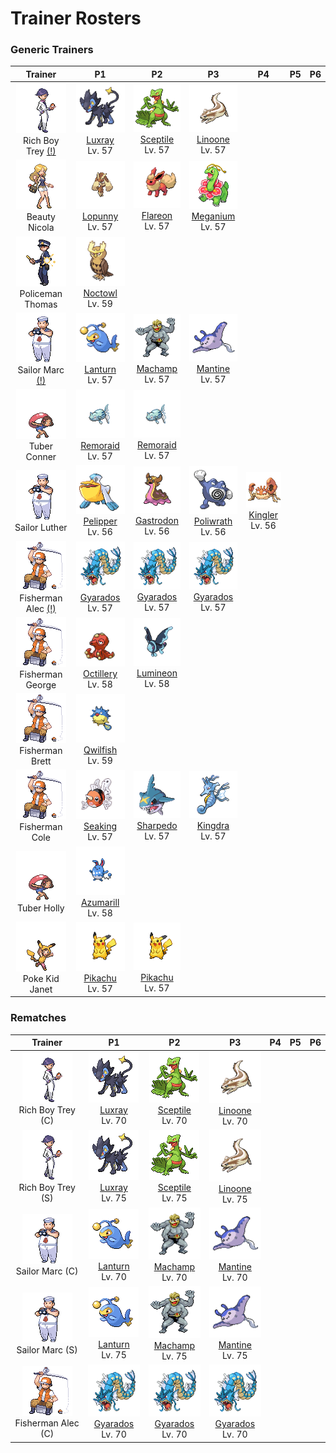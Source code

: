 # Trainer Rosters

### Generic Trainers

| Trainer | P1 | P2 | P3 | P4 | P5 | P6 |
|:-------:|:--:|:--:|:--:|:--:|:--:|:--:|
| ![Rich Boy Trey [(!)](#rematches)](../../assets/trainers/rich_boy.png "Rich Boy Trey [(!)](#rematches)")<br>Rich Boy Trey [(!)](#rematches) | ![Luxray](../../assets/sprites/luxray/front.gif "Luxray")<br>[Luxray](../../pokemon/luxray.md/)<br>Lv. 57 | ![Sceptile](../../assets/sprites/sceptile/front.gif "Sceptile")<br>[Sceptile](../../pokemon/sceptile.md/)<br>Lv. 57 | ![Linoone](../../assets/sprites/linoone/front.gif "Linoone")<br>[Linoone](../../pokemon/linoone.md/)<br>Lv. 57 |
| ![Beauty Nicola](../../assets/trainers/beauty.png "Beauty Nicola")<br>Beauty Nicola | ![Lopunny](../../assets/sprites/lopunny/front.gif "Lopunny")<br>[Lopunny](../../pokemon/lopunny.md/)<br>Lv. 57 | ![Flareon](../../assets/sprites/flareon/front.gif "Flareon")<br>[Flareon](../../pokemon/flareon.md/)<br>Lv. 57 | ![Meganium](../../assets/sprites/meganium/front.gif "Meganium")<br>[Meganium](../../pokemon/meganium.md/)<br>Lv. 57 |
| ![Policeman Thomas](../../assets/trainers/policeman.png "Policeman Thomas")<br>Policeman Thomas | ![Noctowl](../../assets/sprites/noctowl/front.gif "Noctowl")<br>[Noctowl](../../pokemon/noctowl.md/)<br>Lv. 59 |
| ![Sailor Marc [(!)](#rematches)](../../assets/trainers/sailor.png "Sailor Marc [(!)](#rematches)")<br>Sailor Marc [(!)](#rematches) | ![Lanturn](../../assets/sprites/lanturn/front.gif "Lanturn")<br>[Lanturn](../../pokemon/lanturn.md/)<br>Lv. 57 | ![Machamp](../../assets/sprites/machamp/front.gif "Machamp")<br>[Machamp](../../pokemon/machamp.md/)<br>Lv. 57 | ![Mantine](../../assets/sprites/mantine/front.gif "Mantine")<br>[Mantine](../../pokemon/mantine.md/)<br>Lv. 57 |
| ![Tuber Conner](../../assets/trainers/tuber.png "Tuber Conner")<br>Tuber Conner | ![Remoraid](../../assets/sprites/remoraid/front.gif "Remoraid")<br>[Remoraid](../../pokemon/remoraid.md/)<br>Lv. 57 | ![Remoraid](../../assets/sprites/remoraid/front.gif "Remoraid")<br>[Remoraid](../../pokemon/remoraid.md/)<br>Lv. 57 |
| ![Sailor Luther](../../assets/trainers/sailor.png "Sailor Luther")<br>Sailor Luther | ![Pelipper](../../assets/sprites/pelipper/front.gif "Pelipper")<br>[Pelipper](../../pokemon/pelipper.md/)<br>Lv. 56 | ![Gastrodon](../../assets/sprites/gastrodon/front.gif "Gastrodon")<br>[Gastrodon](../../pokemon/gastrodon.md/)<br>Lv. 56 | ![Poliwrath](../../assets/sprites/poliwrath/front.gif "Poliwrath")<br>[Poliwrath](../../pokemon/poliwrath.md/)<br>Lv. 56 | ![Kingler](../../assets/sprites/kingler/front.gif "Kingler")<br>[Kingler](../../pokemon/kingler.md/)<br>Lv. 56 |
| ![Fisherman Alec [(!)](#rematches)](../../assets/trainers/fisherman.png "Fisherman Alec [(!)](#rematches)")<br>Fisherman Alec [(!)](#rematches) | ![Gyarados](../../assets/sprites/gyarados/front.gif "Gyarados")<br>[Gyarados](../../pokemon/gyarados.md/)<br>Lv. 57 | ![Gyarados](../../assets/sprites/gyarados/front.gif "Gyarados")<br>[Gyarados](../../pokemon/gyarados.md/)<br>Lv. 57 | ![Gyarados](../../assets/sprites/gyarados/front.gif "Gyarados")<br>[Gyarados](../../pokemon/gyarados.md/)<br>Lv. 57 |
| ![Fisherman George](../../assets/trainers/fisherman.png "Fisherman George")<br>Fisherman George | ![Octillery](../../assets/sprites/octillery/front.gif "Octillery")<br>[Octillery](../../pokemon/octillery.md/)<br>Lv. 58 | ![Lumineon](../../assets/sprites/lumineon/front.gif "Lumineon")<br>[Lumineon](../../pokemon/lumineon.md/)<br>Lv. 58 |
| ![Fisherman Brett](../../assets/trainers/fisherman.png "Fisherman Brett")<br>Fisherman Brett | ![Qwilfish](../../assets/sprites/qwilfish/front.gif "Qwilfish")<br>[Qwilfish](../../pokemon/qwilfish.md/)<br>Lv. 59 |
| ![Fisherman Cole](../../assets/trainers/fisherman.png "Fisherman Cole")<br>Fisherman Cole | ![Seaking](../../assets/sprites/seaking/front.gif "Seaking")<br>[Seaking](../../pokemon/seaking.md/)<br>Lv. 57 | ![Sharpedo](../../assets/sprites/sharpedo/front.gif "Sharpedo")<br>[Sharpedo](../../pokemon/sharpedo.md/)<br>Lv. 57 | ![Kingdra](../../assets/sprites/kingdra/front.gif "Kingdra")<br>[Kingdra](../../pokemon/kingdra.md/)<br>Lv. 57 |
| ![Tuber Holly](../../assets/trainers/tuber.png "Tuber Holly")<br>Tuber Holly | ![Azumarill](../../assets/sprites/azumarill/front.gif "Azumarill")<br>[Azumarill](../../pokemon/azumarill.md/)<br>Lv. 58 |
| ![Poke Kid Janet](../../assets/trainers/poke_kid.png "Poke Kid Janet")<br>Poke Kid Janet | ![Pikachu](../../assets/sprites/pikachu/front.gif "Pikachu")<br>[Pikachu](../../pokemon/pikachu.md/)<br>Lv. 57 | ![Pikachu](../../assets/sprites/pikachu/front.gif "Pikachu")<br>[Pikachu](../../pokemon/pikachu.md/)<br>Lv. 57 |


### Rematches

| Trainer | P1 | P2 | P3 | P4 | P5 | P6 |
|:-------:|:--:|:--:|:--:|:--:|:--:|:--:|
| ![Rich Boy Trey (C)](../../assets/trainers/rich_boy.png "Rich Boy Trey (C)")<br>Rich Boy Trey (C) | ![Luxray](../../assets/sprites/luxray/front.gif "Luxray")<br>[Luxray](../../pokemon/luxray.md/)<br>Lv. 70 | ![Sceptile](../../assets/sprites/sceptile/front.gif "Sceptile")<br>[Sceptile](../../pokemon/sceptile.md/)<br>Lv. 70 | ![Linoone](../../assets/sprites/linoone/front.gif "Linoone")<br>[Linoone](../../pokemon/linoone.md/)<br>Lv. 70 |
| ![Rich Boy Trey (S)](../../assets/trainers/rich_boy.png "Rich Boy Trey (S)")<br>Rich Boy Trey (S) | ![Luxray](../../assets/sprites/luxray/front.gif "Luxray")<br>[Luxray](../../pokemon/luxray.md/)<br>Lv. 75 | ![Sceptile](../../assets/sprites/sceptile/front.gif "Sceptile")<br>[Sceptile](../../pokemon/sceptile.md/)<br>Lv. 75 | ![Linoone](../../assets/sprites/linoone/front.gif "Linoone")<br>[Linoone](../../pokemon/linoone.md/)<br>Lv. 75 |
| ![Sailor Marc (C)](../../assets/trainers/sailor.png "Sailor Marc (C)")<br>Sailor Marc (C) | ![Lanturn](../../assets/sprites/lanturn/front.gif "Lanturn")<br>[Lanturn](../../pokemon/lanturn.md/)<br>Lv. 70 | ![Machamp](../../assets/sprites/machamp/front.gif "Machamp")<br>[Machamp](../../pokemon/machamp.md/)<br>Lv. 70 | ![Mantine](../../assets/sprites/mantine/front.gif "Mantine")<br>[Mantine](../../pokemon/mantine.md/)<br>Lv. 70 |
| ![Sailor Marc (S)](../../assets/trainers/sailor.png "Sailor Marc (S)")<br>Sailor Marc (S) | ![Lanturn](../../assets/sprites/lanturn/front.gif "Lanturn")<br>[Lanturn](../../pokemon/lanturn.md/)<br>Lv. 75 | ![Machamp](../../assets/sprites/machamp/front.gif "Machamp")<br>[Machamp](../../pokemon/machamp.md/)<br>Lv. 75 | ![Mantine](../../assets/sprites/mantine/front.gif "Mantine")<br>[Mantine](../../pokemon/mantine.md/)<br>Lv. 75 |
| ![Fisherman Alec (C)](../../assets/trainers/fisherman.png "Fisherman Alec (C)")<br>Fisherman Alec (C) | ![Gyarados](../../assets/sprites/gyarados/front.gif "Gyarados")<br>[Gyarados](../../pokemon/gyarados.md/)<br>Lv. 70 | ![Gyarados](../../assets/sprites/gyarados/front.gif "Gyarados")<br>[Gyarados](../../pokemon/gyarados.md/)<br>Lv. 70 | ![Gyarados](../../assets/sprites/gyarados/front.gif "Gyarados")<br>[Gyarados](../../pokemon/gyarados.md/)<br>Lv. 70 |

